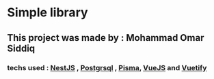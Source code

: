 # Simple library

## This project was made by : Mohammad Omar Siddiq

### techs used : [NestJS](https://nestjs.com/) , [Postgrsql](https://www.cockroachlabs.com/) , [Pisma](https://www.prisma.io/), [VueJS](https://vuejs.org/) and [Vuetify](https://next.vuetifyjs.com/en/)
